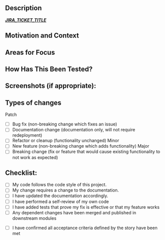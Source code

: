 <!--- Provide a general summary of your changes in the Title above -->

## Description
<!--- Give a summary of the change. -->

<!-- insert jira markdown link with title -->
[___JIRA_TICKET_TITLE___](//jira_url)

## Motivation and Context
<!--- Why is this change required? What problem does it solve? -->

## Areas for Focus
<!--- if applicable, call out areas where you think a reviewer should give extra focus --->
<!--- perhaps an edge case scenario you're not sure how to handle, a design decision you made because you weren't sure what the right decision was, a test that you notice fails sometimes, etc --->

## How Has This Been Tested?
<!--- Describe how you tested your changes (including automated tests run and manual testing done) in enough detail that a reviewer can reproduce. -->

## Screenshots (if appropriate):

## Types of changes
<!--- What types of changes does your code introduce? Put an `x` in all the boxes that apply: -->
Patch
- [ ] Bug fix (non-breaking change which fixes an issue)
- [ ] Documentation change (documentation only, will not require redeployment)
- [ ] Refactor or cleanup (functionality unchanged)
  Minor
- [ ] New feature (non-breaking change which adds functionality)
  Major
- [ ] Breaking change (fix or feature that would cause existing functionality to not work as expected)

## Checklist:
<!--- Go over all the following points, and put an `x` in all the boxes that apply. -->
<!--- If any do not apply, leave a description indicating why -->
- [ ] My code follows the code style of this project.
- [ ] My change requires a change to the documentation.
- [ ] I have updated the documentation accordingly.
- [ ] I have performed a self-review of my own code
- [ ] I have added tests that prove my fix is effective or that my feature works
- [ ] Any dependent changes have been merged and published in downstream modules
<!-- - [ ] My change requires a version increment in gradle.properties -->
<!-- - [ ] My change requires redeployment of the API Gateway Deployment after the pipeline succeeds -->
- [ ] I have confirmed all acceptance criteria defined by the story have been met